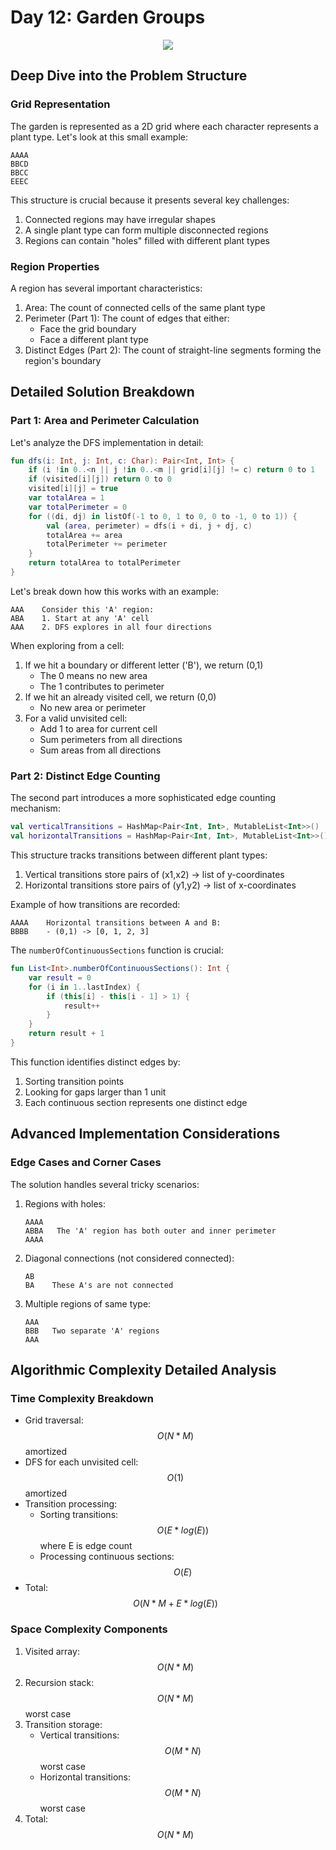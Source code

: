# Day 12: Garden Groups

<p align="center">
  <img src="aoc-day-12.png"/>
</p>

## Deep Dive into the Problem Structure

### Grid Representation
The garden is represented as a 2D grid where each character represents a plant type. Let's look at this small example:
```
AAAA
BBCD
BBCC
EEEC
```
This structure is crucial because it presents several key challenges:
1. Connected regions may have irregular shapes
2. A single plant type can form multiple disconnected regions
3. Regions can contain "holes" filled with different plant types

### Region Properties
A region has several important characteristics:
1. Area: The count of connected cells of the same plant type
2. Perimeter (Part 1): The count of edges that either:
    - Face the grid boundary
    - Face a different plant type
3. Distinct Edges (Part 2): The count of straight-line segments forming the region's boundary

## Detailed Solution Breakdown

### Part 1: Area and Perimeter Calculation

Let's analyze the DFS implementation in detail:

```kotlin
fun dfs(i: Int, j: Int, c: Char): Pair<Int, Int> {
    if (i !in 0..<n || j !in 0..<m || grid[i][j] != c) return 0 to 1
    if (visited[i][j]) return 0 to 0
    visited[i][j] = true
    var totalArea = 1
    var totalPerimeter = 0
    for ((di, dj) in listOf(-1 to 0, 1 to 0, 0 to -1, 0 to 1)) {
        val (area, perimeter) = dfs(i + di, j + dj, c)
        totalArea += area
        totalPerimeter += perimeter
    }
    return totalArea to totalPerimeter
}
```

Let's break down how this works with an example:
```
AAA    Consider this 'A' region:
ABA    1. Start at any 'A' cell
AAA    2. DFS explores in all four directions
```

When exploring from a cell:
1. If we hit a boundary or different letter ('B'), we return (0,1)
    - The 0 means no new area
    - The 1 contributes to perimeter
2. If we hit an already visited cell, we return (0,0)
    - No new area or perimeter
3. For a valid unvisited cell:
    - Add 1 to area for current cell
    - Sum perimeters from all directions
    - Sum areas from all directions

### Part 2: Distinct Edge Counting

The second part introduces a more sophisticated edge counting mechanism:

```kotlin
val verticalTransitions = HashMap<Pair<Int, Int>, MutableList<Int>>()
val horizontalTransitions = HashMap<Pair<Int, Int>, MutableList<Int>>()
```

This structure tracks transitions between different plant types:
1. Vertical transitions store pairs of (x1,x2) -> list of y-coordinates
2. Horizontal transitions store pairs of (y1,y2) -> list of x-coordinates

Example of how transitions are recorded:
```
AAAA    Horizontal transitions between A and B:
BBBB    - (0,1) -> [0, 1, 2, 3]
```

The `numberOfContinuousSections` function is crucial:
```kotlin
fun List<Int>.numberOfContinuousSections(): Int {
    var result = 0
    for (i in 1..lastIndex) {
        if (this[i] - this[i - 1] > 1) {
            result++
        }
    }
    return result + 1
}
```

This function identifies distinct edges by:
1. Sorting transition points
2. Looking for gaps larger than 1 unit
3. Each continuous section represents one distinct edge

## Advanced Implementation Considerations

### Edge Cases and Corner Cases
The solution handles several tricky scenarios:
1. Regions with holes:
   ```
   AAAA
   ABBA   The 'A' region has both outer and inner perimeter
   AAAA
   ```
2. Diagonal connections (not considered connected):
   ```
   AB
   BA    These A's are not connected
   ```
3. Multiple regions of same type:
   ```
   AAA
   BBB   Two separate 'A' regions
   AAA
   ```

## Algorithmic Complexity Detailed Analysis

### Time Complexity Breakdown
- Grid traversal: $$O(N*M)$$ amortized
- DFS for each unvisited cell: $$O(1)$$ amortized
- Transition processing:
    - Sorting transitions: $$O(E*log(E))$$ where E is edge count
    - Processing continuous sections: $$O(E)$$
- Total: $$O(N*M + E*log(E))$$

### Space Complexity Components
1. Visited array: $$O(N*M)$$
2. Recursion stack: $$O(N*M)$$ worst case
3. Transition storage:
    - Vertical transitions: $$O(M*N)$$ worst case
    - Horizontal transitions: $$O(M*N)$$ worst case
4. Total: $$O(N*M)$$